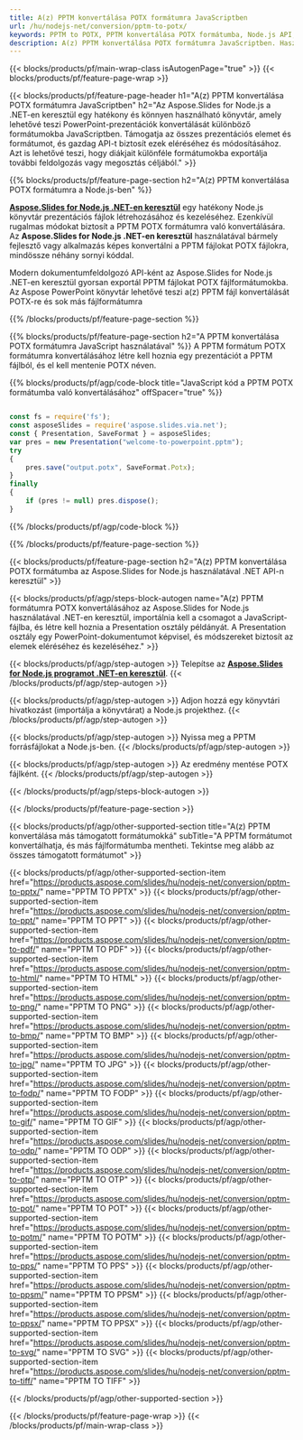 ```yaml
---
title: A(z) PPTM konvertálása POTX formátumra JavaScriptben
url: /hu/nodejs-net/conversion/pptm-to-potx/
keywords: PPTM to POTX, PPTM konvertálása POTX formátumba, Node.js API, JavaScript Library, PPTM, POTX
description: A(z) PPTM konvertálása POTX formátumra JavaScriptben. Használja a Node.js könyvtár API-t a PPTM fájlok konvertálásához POTX formátumba
---
```


{{< blocks/products/pf/main-wrap-class isAutogenPage="true" >}}
{{< blocks/products/pf/feature-page-wrap >}}

{{< blocks/products/pf/feature-page-header h1="A(z) PPTM konvertálása POTX formátumra JavaScriptben" h2="Az Aspose.Slides for Node.js a .NET-en keresztül egy hatékony és könnyen használható könyvtár, amely lehetővé teszi PowerPoint-prezentációk konvertálását különböző formátumokba JavaScriptben. Támogatja az összes prezentációs elemet és formátumot, és gazdag API-t biztosít ezek eléréséhez és módosításához. Azt is lehetővé teszi, hogy diákjait különféle formátumokba exportálja további feldolgozás vagy megosztás céljából." >}}

{{% blocks/products/pf/feature-page-section h2="A(z) PPTM konvertálása POTX formátumra a Node.js-ben" %}}

[**Aspose.Slides for Node.js .NET-en keresztül**](https://products.aspose.com/slides/hu/nodejs-net/) egy hatékony Node.js könyvtár prezentációs fájlok létrehozásához és kezeléséhez. Ezenkívül rugalmas módokat biztosít a PPTM POTX formátumra való konvertálására. Az **Aspose.Slides for Node.js .NET-en keresztül** használatával bármely fejlesztő vagy alkalmazás képes konvertálni a PPTM fájlokat POTX fájlokra, mindössze néhány sornyi kóddal.

Modern dokumentumfeldolgozó API-ként az Aspose.Slides for Node.js .NET-en keresztül gyorsan exportál PPTM fájlokat POTX fájlformátumokba. Az Aspose PowerPoint könyvtár lehetővé teszi a(z) PPTM fájl konvertálását POTX-re és sok más fájlformátumra

{{% /blocks/products/pf/feature-page-section %}}

{{% blocks/products/pf/feature-page-section  h2="A PPTM konvertálása POTX formátumra JavaScript használatával" %}}
A PPTM formátum POTX formátumra konvertálásához létre kell hoznia egy prezentációt a PPTM fájlból, és el kell mentenie POTX néven.

{{% blocks/products/pf/agp/code-block title="JavaScript kód a PPTM POTX formátumba való konvertálásához" offSpacer="true" %}}

```javascript

const fs = require('fs');
const asposeSlides = require('aspose.slides.via.net');
const { Presentation, SaveFormat } = asposeSlides;
var pres = new Presentation("welcome-to-powerpoint.pptm");
try
{
    pres.save("output.potx", SaveFormat.Potx);
}
finally
{
    if (pres != null) pres.dispose();
}
```


{{% /blocks/products/pf/agp/code-block %}}

{{% /blocks/products/pf/feature-page-section %}}

{{< blocks/products/pf/feature-page-section  h2="A(z) PPTM konvertálása POTX formátumba az Aspose.Slides for Node.js használatával .NET API-n keresztül" >}}

{{< blocks/products/pf/agp/steps-block-autogen name="A(z) PPTM formátumra POTX konvertálásához az Aspose.Slides for Node.js használatával .NET-en keresztül, importálnia kell a csomagot a JavaScript-fájlba, és létre kell hoznia a Presentation osztály példányát. A Presentation osztály egy PowerPoint-dokumentumot képvisel, és módszereket biztosít az elemek eléréséhez és kezeléséhez." >}}

{{< blocks/products/pf/agp/step-autogen >}}
Telepítse az [**Aspose.Slides for Node.js programot .NET-en keresztül**](https://products.aspose.com/slides/hu/nodejs-net/).
{{< /blocks/products/pf/agp/step-autogen >}}

{{< blocks/products/pf/agp/step-autogen >}}
Adjon hozzá egy könyvtári hivatkozást (importálja a könyvtárat) a Node.js projekthez.
{{< /blocks/products/pf/agp/step-autogen >}}

{{< blocks/products/pf/agp/step-autogen >}}
Nyissa meg a PPTM forrásfájlokat a Node.js-ben.
{{< /blocks/products/pf/agp/step-autogen >}}

{{< blocks/products/pf/agp/step-autogen >}}
Az eredmény mentése POTX fájlként.
{{< /blocks/products/pf/agp/step-autogen >}}

{{< /blocks/products/pf/agp/steps-block-autogen >}}

{{< /blocks/products/pf/feature-page-section >}}

{{< blocks/products/pf/agp/other-supported-section title="A(z) PPTM konvertálása más támogatott formátumokká" subTitle="A PPTM formátumot konvertálhatja, és más fájlformátumba mentheti. Tekintse meg alább az összes támogatott formátumot" >}}

{{< blocks/products/pf/agp/other-supported-section-item href="https://products.aspose.com/slides/hu/nodejs-net/conversion/pptm-to-pptx/" name="PPTM TO PPTX" >}}
{{< blocks/products/pf/agp/other-supported-section-item href="https://products.aspose.com/slides/hu/nodejs-net/conversion/pptm-to-ppt/" name="PPTM TO PPT" >}}
{{< blocks/products/pf/agp/other-supported-section-item href="https://products.aspose.com/slides/hu/nodejs-net/conversion/pptm-to-pdf/" name="PPTM TO PDF" >}}
{{< blocks/products/pf/agp/other-supported-section-item href="https://products.aspose.com/slides/hu/nodejs-net/conversion/pptm-to-html/" name="PPTM TO HTML" >}}
{{< blocks/products/pf/agp/other-supported-section-item href="https://products.aspose.com/slides/hu/nodejs-net/conversion/pptm-to-png/" name="PPTM TO PNG" >}}
{{< blocks/products/pf/agp/other-supported-section-item href="https://products.aspose.com/slides/hu/nodejs-net/conversion/pptm-to-bmp/" name="PPTM TO BMP" >}}
{{< blocks/products/pf/agp/other-supported-section-item href="https://products.aspose.com/slides/hu/nodejs-net/conversion/pptm-to-jpg/" name="PPTM TO JPG" >}}
{{< blocks/products/pf/agp/other-supported-section-item href="https://products.aspose.com/slides/hu/nodejs-net/conversion/pptm-to-fodp/" name="PPTM TO FODP" >}}
{{< blocks/products/pf/agp/other-supported-section-item href="https://products.aspose.com/slides/hu/nodejs-net/conversion/pptm-to-gif/" name="PPTM TO GIF" >}}
{{< blocks/products/pf/agp/other-supported-section-item href="https://products.aspose.com/slides/hu/nodejs-net/conversion/pptm-to-odp/" name="PPTM TO ODP" >}}
{{< blocks/products/pf/agp/other-supported-section-item href="https://products.aspose.com/slides/hu/nodejs-net/conversion/pptm-to-otp/" name="PPTM TO OTP" >}}
{{< blocks/products/pf/agp/other-supported-section-item href="https://products.aspose.com/slides/hu/nodejs-net/conversion/pptm-to-pot/" name="PPTM TO POT" >}}
{{< blocks/products/pf/agp/other-supported-section-item href="https://products.aspose.com/slides/hu/nodejs-net/conversion/pptm-to-potm/" name="PPTM TO POTM" >}}
{{< blocks/products/pf/agp/other-supported-section-item href="https://products.aspose.com/slides/hu/nodejs-net/conversion/pptm-to-pps/" name="PPTM TO PPS" >}}
{{< blocks/products/pf/agp/other-supported-section-item href="https://products.aspose.com/slides/hu/nodejs-net/conversion/pptm-to-ppsm/" name="PPTM TO PPSM" >}}
{{< blocks/products/pf/agp/other-supported-section-item href="https://products.aspose.com/slides/hu/nodejs-net/conversion/pptm-to-ppsx/" name="PPTM TO PPSX" >}}
{{< blocks/products/pf/agp/other-supported-section-item href="https://products.aspose.com/slides/hu/nodejs-net/conversion/pptm-to-svg/" name="PPTM TO SVG" >}}
{{< blocks/products/pf/agp/other-supported-section-item href="https://products.aspose.com/slides/hu/nodejs-net/conversion/pptm-to-tiff/" name="PPTM TO TIFF" >}}


{{< /blocks/products/pf/agp/other-supported-section >}}

{{< /blocks/products/pf/feature-page-wrap >}}
{{< /blocks/products/pf/main-wrap-class >}}